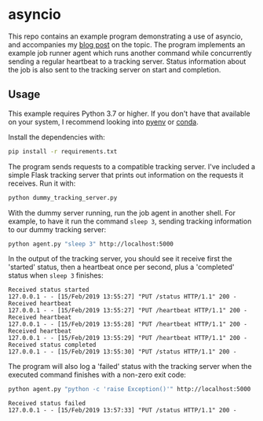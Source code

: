 # asyncio 

This repo contains an example program demonstrating a use of asyncio, and
accompanies my [blog post] on the topic. The program implements an example job
runner agent which runs another command while concurrently sending a regular
heartbeat to a tracking server. Status information about the job is also sent
to the tracking server on start and completion.

## Usage

This example requires Python 3.7 or higher. If you don't have that available on
your system, I recommend looking into [pyenv] or [conda].

Install the dependencies with:

```bash
pip install -r requirements.txt
```

The program sends requests to a compatible tracking server. I've included a
simple Flask tracking server that prints out information on the requests it
receives. Run it with:

```bash
python dummy_tracking_server.py
```

With the dummy server running, run the job agent in another shell. For example,
to have it run the command `sleep 3`, sending tracking information to our dummy
tracking server:

```bash
python agent.py "sleep 3" http://localhost:5000
```

In the output of the tracking server, you should see it receive first the
'started' status, then a heartbeat once per second, plus a 'completed' status
when `sleep 3` finishes:

```
Received status started
127.0.0.1 - - [15/Feb/2019 13:55:27] "PUT /status HTTP/1.1" 200 -
Received heartbeat
127.0.0.1 - - [15/Feb/2019 13:55:27] "PUT /heartbeat HTTP/1.1" 200 -
Received heartbeat
127.0.0.1 - - [15/Feb/2019 13:55:28] "PUT /heartbeat HTTP/1.1" 200 -
Received heartbeat
127.0.0.1 - - [15/Feb/2019 13:55:29] "PUT /heartbeat HTTP/1.1" 200 -
Received status completed
127.0.0.1 - - [15/Feb/2019 13:55:30] "PUT /status HTTP/1.1" 200 -
```

The program will also log a 'failed' status with the tracking server when the
executed command finishes with a non-zero exit code:

```bash
python agent.py "python -c 'raise Exception()'" http://localhost:5000
```

```
Received status failed
127.0.0.1 - - [15/Feb/2019 13:57:33] "PUT /status HTTP/1.1" 200 -
```

[blog post]: https://acroz.github.io/2019/02/25/asyncio/
[pyenv]: https://github.com/pyenv/pyenv
[conda]: https://conda.io/en/latest/
